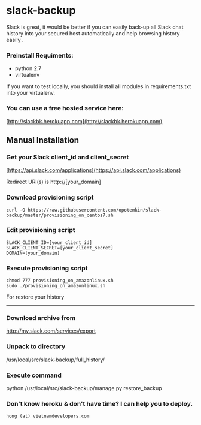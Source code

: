 slack-backup
============

Slack is great, it would be better if you can easily back-up all Slack chat history into your secured host automatically and help browsing history easily .    
 
### Preinstall Requiments:

- python 2.7
- virtualenv


If you want to test locally, you should install all modules in requirements.txt into your virtualenv. 

### You can use a free hosted service here:

[http://slackbk.herokuapp.com](http://slackbk.herokuapp.com)

Manual Installation
----------------------

### Get your Slack client_id and client_secret

[https://api.slack.com/applications](https://api.slack.com/applications)

Redirect URI(s) is http://\[your_domain\]

### Download provisioning script

    curl -O https://raw.githubusercontent.com/opotemkin/slack-backup/master/provisioning_on_centos7.sh

### Edit provisioning script

    SLACK_CLIENT_ID=[your_client_id]
    SLACK_CLIENT_SECRET=[your_client_secret]
    DOMAIN=[your_domain]

### Execute provisioning script

    chmod 777 provisioning_on_amazonlinux.sh
    sudo ./provisioning_on_amazonlinux.sh

For restore your history
________________________

### Download archive from

http://my.slack.com/services/export

### Unpack to directory

/usr/local/src/slack-backup/full_history/

### Execute command

python /usr/local/src/slack-backup/manage.py restore_backup

### Don't know heroku & don't have time? I can help you to deploy.

    hong (at) vietnamdevelopers.com

